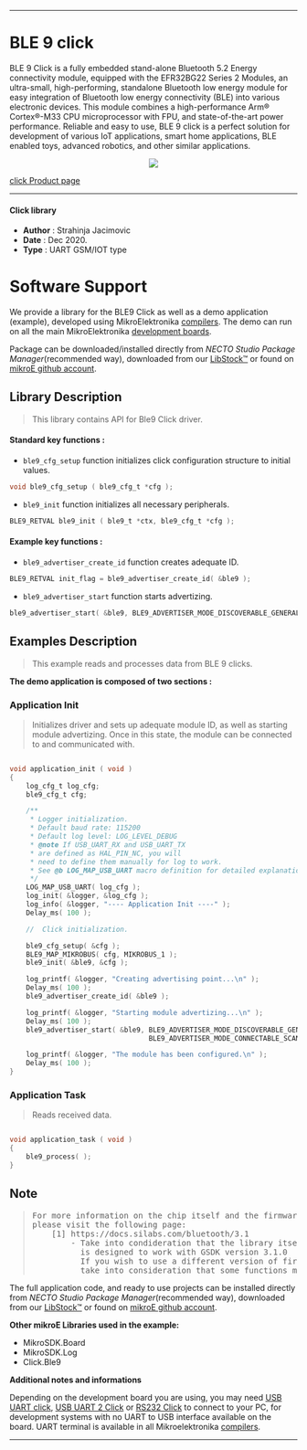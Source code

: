 
---
# BLE 9 click

BLE 9 Click is a fully embedded stand-alone Bluetooth 5.2 Energy connectivity module, equipped with the EFR32BG22 Series 2 Modules, an ultra-small, high-performing, standalone Bluetooth low energy module for easy integration of Bluetooth low energy connectivity (BLE) into various electronic devices. This module combines a high-performance Arm® Cortex®-M33 CPU microprocessor with FPU, and state-of-the-art power performance. Reliable and easy to use, BLE 9 click is a perfect solution for development of various IoT applications, smart home applications, BLE enabled toys, advanced robotics, and other similar applications.

<p align="center">
  <img src="https://download.mikroe.com/images/click_for_ide/ble9_click.png">
</p>

[click Product page](https://www.mikroe.com/ble-9-click)

---

#### Click library

- **Author**        : Strahinja Jacimovic
- **Date**          : Dec 2020.
- **Type**          : UART GSM/IOT type

# Software Support

We provide a library for the BLE9 Click
as well as a demo application (example), developed using MikroElektronika
[compilers](https://www.mikroe.com/necto-studio).
The demo can run on all the main MikroElektronika [development boards](https://www.mikroe.com/development-boards).

Package can be downloaded/installed directly from *NECTO Studio Package Manager*(recommended way), downloaded from our [LibStock&trade;](https://libstock.mikroe.com) or found on [mikroE github account](https://github.com/MikroElektronika/mikrosdk_click_v2/tree/master/clicks).

## Library Description

> This library contains API for Ble9 Click driver.

#### Standard key functions :

- `ble9_cfg_setup` function initializes click configuration structure to initial values.
```c
void ble9_cfg_setup ( ble9_cfg_t *cfg );
```

- `ble9_init` function initializes all necessary peripherals.
```c
BLE9_RETVAL ble9_init ( ble9_t *ctx, ble9_cfg_t *cfg );
```

#### Example key functions :

- `ble9_advertiser_create_id` function creates adequate ID.
```c
BLE9_RETVAL init_flag = ble9_advertiser_create_id( &ble9 );
```

- `ble9_advertiser_start` function starts advertizing.
```c
ble9_advertiser_start( &ble9, BLE9_ADVERTISER_MODE_DISCOVERABLE_GENERAL, BLE9_ADVERTISER_MODE_CONNECTABLE_SCANNABLE );
```

## Examples Description

> This example reads and processes data from BLE 9 clicks.

**The demo application is composed of two sections :**

### Application Init

> Initializes driver and sets up adequate module
> ID, as well as starting module advertizing.
> Once in this state, the module can be connected to and
> communicated with.

```c

void application_init ( void )
{
    log_cfg_t log_cfg;
    ble9_cfg_t cfg;

    /** 
     * Logger initialization.
     * Default baud rate: 115200
     * Default log level: LOG_LEVEL_DEBUG
     * @note If USB_UART_RX and USB_UART_TX 
     * are defined as HAL_PIN_NC, you will 
     * need to define them manually for log to work. 
     * See @b LOG_MAP_USB_UART macro definition for detailed explanation.
     */
    LOG_MAP_USB_UART( log_cfg );
    log_init( &logger, &log_cfg );
    log_info( &logger, "---- Application Init ----" );
    Delay_ms( 100 );

    //  Click initialization.

    ble9_cfg_setup( &cfg );
    BLE9_MAP_MIKROBUS( cfg, MIKROBUS_1 );
    ble9_init( &ble9, &cfg );

    log_printf( &logger, "Creating advertising point...\n" );
    Delay_ms( 100 );
    ble9_advertiser_create_id( &ble9 );

    log_printf( &logger, "Starting module advertizing...\n" );
    Delay_ms( 100 );
    ble9_advertiser_start( &ble9, BLE9_ADVERTISER_MODE_DISCOVERABLE_GENERAL,
                                  BLE9_ADVERTISER_MODE_CONNECTABLE_SCANNABLE );

    log_printf( &logger, "The module has been configured.\n" );
    Delay_ms( 100 );
}

```

### Application Task

> Reads received data.

```c

void application_task ( void )
{
    ble9_process( );
}

```

## Note

> <pre>
> For more information on the chip itself and the firmware on it,
> please visit the following page:
>     [1] https://docs.silabs.com/bluetooth/3.1
>         - Take into condideration that the library itself
>           is designed to work with GSDK version 3.1.0
>           If you wish to use a different version of firmware,
>           take into consideration that some functions might not work.
> </pre>

The full application code, and ready to use projects can be installed directly from *NECTO Studio Package Manager*(recommended way), downloaded from our [LibStock&trade;](https://libstock.mikroe.com) or found on [mikroE github account](https://github.com/MikroElektronika/mikrosdk_click_v2/tree/master/clicks).

**Other mikroE Libraries used in the example:**

- MikroSDK.Board
- MikroSDK.Log
- Click.Ble9

**Additional notes and informations**

Depending on the development board you are using, you may need
[USB UART click](https://www.mikroe.com/usb-uart-click),
[USB UART 2 Click](https://www.mikroe.com/usb-uart-2-click) or
[RS232 Click](https://www.mikroe.com/rs232-click) to connect to your PC, for
development systems with no UART to USB interface available on the board. UART
terminal is available in all Mikroelektronika
[compilers](https://shop.mikroe.com/compilers).

---
